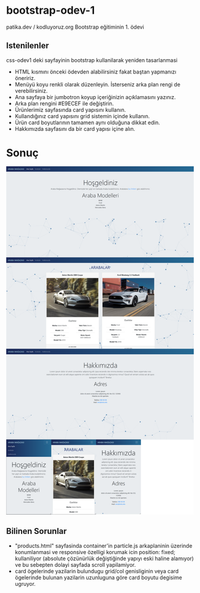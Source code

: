 # bootstrap-odev-1
patika.dev / kodluyoruz.org Bootstrap eğitiminin 1. ödevi 

## Istenilenler

css-odev1 deki sayfayinin bootstrap kullanilarak yeniden tasarlanmasi
- HTML kısmını önceki ödevden alabilirsiniz fakat baştan yapmanızı öneririz.
- Menüyü koyu renkli olarak düzenleyin. İsterseniz arka plan rengi de verebilirsiniz.
- Ana sayfaya bir jumbotron koyup içeriğinizin açıklamasını yazınız.
- Arka plan rengini #E9ECEF ile değiştirin.
- Ürünlerimiz sayfasında card yapısını kullanın.
- Kullandığınız card yapısını grid sistemin içinde kullanın.
- Ürün card boyutlarının tamamen aynı olduğuna dikkat edin.
- Hakkımızda sayfasını da bir card yapısı içine alın.
# Sonuç
![resim](img/sonuc.png)

## Bilinen Sorunlar
- "products.html" sayfasinda container'in particle.js arkaplaninin üzerinde konumlanmasi ve responsive özelligi korumak icin position: fixed; kullaniliyor (absolute çözünürlük değiştiğinde yapıyı eski haline alamıyor) ve bu sebepten dolayi sayfada scroll yapilamiyor. 
- card ögelerinde yazilarin bulundugu grid/col genisliginin veya card ögelerinde bulunan yazilarin uzunluguna göre card boyutu degisime ugruyor.   
